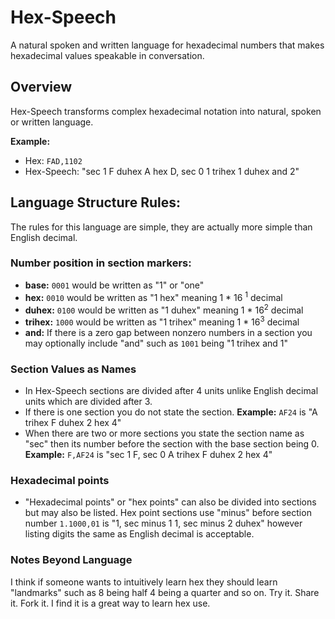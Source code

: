 # Hex-Speech

A natural spoken and written language for hexadecimal numbers that makes hexadecimal values speakable in conversation.

## Overview

Hex-Speech transforms complex hexadecimal notation into natural, spoken or written language.

**Example:**
- Hex: `FAD,1102` 
- Hex-Speech: "sec 1 F duhex A hex D, sec 0 1 trihex 1 duhex and 2"

## Language Structure Rules:

The rules for this language are simple, they are actually more simple than English decimal.

### Number position in section markers:
- **base:** `0001` would be written as "1" or "one"
- **hex:** `0010` would be written as "1 hex" meaning 1 * 16 <sup>1</sup> decimal
- **duhex:** `0100` would be written as "1 duhex" meaning 1 * 16<sup>2</sup> decimal
- **trihex:** `1000` would be written as "1 trihex" meaning 1 * 16<sup>3</sup> decimal
- **and:** If there is a zero gap between nonzero numbers in a section you may optionally include "and" such as `1001` being "1 trihex and 1"

### Section Values as Names
- In Hex-Speech sections are divided after 4 units unlike English decimal units which are divided after 3.
- If there is one section you do not state the section. **Example:** `AF24` is "A trihex F duhex 2 hex 4"
- When there are two or more sections you state the section name as "sec" then its number before the section with the base section being 0. **Example:** `F,AF24` is "sec 1 F, sec 0 A trihex F duhex 2 hex 4"

### Hexadecimal points
- "Hexadecimal points" or "hex points" can also be divided into sections but may also be listed. Hex point sections use "minus" before section number `1.1000,01` is "1, sec minus 1 1, sec minus 2 duhex" however listing digits the same as English decimal is acceptable.

### Notes Beyond Language
I think if someone wants to intuitively learn hex they should learn "landmarks" such as 8 being half 4 being a quarter and so on.
Try it. Share it. Fork it. I find it is a great way to learn hex use.
